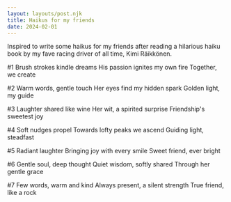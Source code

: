 ```yaml
---
layout: layouts/post.njk
title: Haikus for my friends
date: 2024-02-01
---
```

Inspired to write some haikus for my friends after reading a hilarious haiku book by my fave racing driver of all time, Kimi Räikkönen.

#1
Brush strokes kindle dreams
His passion ignites my own fire
Together, we create

#2
Warm words, gentle touch
Her eyes find my hidden spark
Golden light, my guide

#3
Laughter shared like wine
Her wit, a spirited surprise
Friendship's sweetest joy

#4
Soft nudges propel
Towards lofty peaks we ascend
Guiding light, steadfast

#5
Radiant laughter
Bringing joy with every smile
Sweet friend, ever bright

#6
Gentle soul, deep thought
Quiet wisdom, softly shared
Through her gentle grace

#7
Few words, warm and kind
Always present, a silent strength
True friend, like a rock